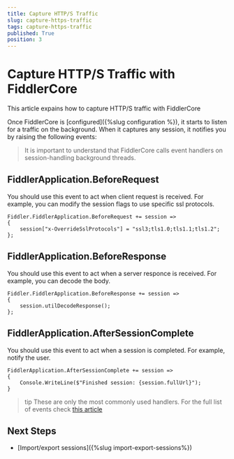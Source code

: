 ```yaml
---
title: Capture HTTP/S Traffic
slug: capture-https-traffic
tags: capture-https-traffic
published: True
position: 3
---
```


# Capture HTTP/S Traffic with FiddlerCore

This article expains how to capture HTTP/S traffic with FiddlerCore

Once FiddlerCore is [configured]({%slug configuration %}), it starts to listen for a traffic on the background. When it captures any session, it notifies you by raising the following events:

>It is important to understand that FiddlerCore calls event handlers on session-handling background threads.

## FiddlerApplication.BeforeRequest
You should use this event to act when client request is received. For example, you can modify the session flags to use specific ssl protocols.

    Fiddler.FiddlerApplication.BeforeRequest += session => 
    {
        session["x-OverrideSslProtocols"] = "ssl3;tls1.0;tls1.1;tls1.2";
    };


## FiddlerApplication.BeforeResponse

You should use this event to act when a server responce is received. For example, you can decode the body.

    Fiddler.FiddlerApplication.BeforeResponse += session => 
    {
        session.utilDecodeResponse(); 
    };

## FiddlerApplication.AfterSessionComplete

You should use this event to act when a session is completed. For example, notify the user.

    FiddlerApplication.AfterSessionComplete += session => 
    {
        Console.WriteLine($"Finished session: {session.fullUrl}");
    }

>tip These are only the most commonly used handlers. For the full list of events check [this article](/api/fiddler.fiddlerapplication)

## Next Steps

- [Import/export sessions]({%slug import-export-sessions%})
